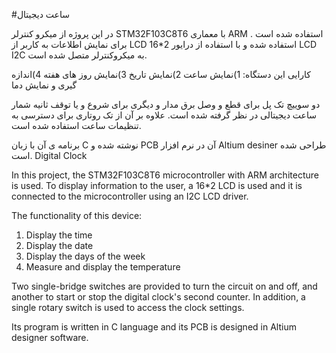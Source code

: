 #ساعت دیجیتال

در این پروژه از میکرو کنترلر STM32F103C8T6 با معماری ARM استفاده شده است .
برای نمایش اطلاعات به کاربر از LCD 16*2 استفاده شده و با استفاده از درایور LCD I2C به میکروکنترلر متصل شده است.

کارایی این دستگاه:
1)نمایش ساعت
2)نمایش تاریخ
3)نمایش روز های هفته
4)اندازه گیری و نمایش دما

دو سوییچ تک پل برای قطع و وصل برق مدار و دیگری برای شروع و یا توقف ثانیه شمار ساعت دیجیتالی در نظر گرفته شده است.
علاوه بر آن از تک روتاری برای دسترسی به تنظیمات ساعت استفاده شده است.

برنامه ی آن با زبان C نوشته شده و PCB آن در نرم افزار Altium desiner طراحی شده است.
Digital Clock

In this project, the STM32F103C8T6 microcontroller with ARM architecture is used.
To display information to the user, a 16*2 LCD is used and it is connected to the microcontroller using an I2C LCD driver.

The functionality of this device:
1) Display the time
2) Display the date
3) Display the days of the week
4) Measure and display the temperature

Two single-bridge switches are provided to turn the circuit on and off, and another to start or stop the digital clock's second counter.
In addition, a single rotary switch is used to access the clock settings.

Its program is written in C language and its PCB is designed in Altium designer software.
